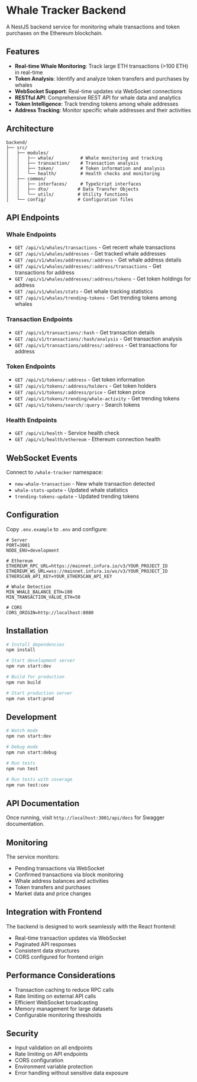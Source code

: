 # Whale Tracker Backend

A NestJS backend service for monitoring whale transactions and token purchases on the Ethereum blockchain.

## Features

- **Real-time Whale Monitoring**: Track large ETH transactions (>100 ETH) in real-time
- **Token Analysis**: Identify and analyze token transfers and purchases by whales
- **WebSocket Support**: Real-time updates via WebSocket connections
- **RESTful API**: Comprehensive REST API for whale data and analytics
- **Token Intelligence**: Track trending tokens among whale addresses
- **Address Tracking**: Monitor specific whale addresses and their activities

## Architecture

```
backend/
├── src/
│   ├── modules/
│   │   ├── whale/          # Whale monitoring and tracking
│   │   ├── transaction/    # Transaction analysis
│   │   ├── token/          # Token information and analysis
│   │   └── health/         # Health checks and monitoring
│   ├── common/
│   │   ├── interfaces/     # TypeScript interfaces
│   │   ├── dto/           # Data Transfer Objects
│   │   └── utils/         # Utility functions
│   └── config/            # Configuration files
```

## API Endpoints

### Whale Endpoints
- `GET /api/v1/whales/transactions` - Get recent whale transactions
- `GET /api/v1/whales/addresses` - Get tracked whale addresses
- `GET /api/v1/whales/addresses/:address` - Get whale address details
- `GET /api/v1/whales/addresses/:address/transactions` - Get transactions for address
- `GET /api/v1/whales/addresses/:address/tokens` - Get token holdings for address
- `GET /api/v1/whales/stats` - Get whale tracking statistics
- `GET /api/v1/whales/trending-tokens` - Get trending tokens among whales

### Transaction Endpoints
- `GET /api/v1/transactions/:hash` - Get transaction details
- `GET /api/v1/transactions/:hash/analysis` - Get transaction analysis
- `GET /api/v1/transactions/address/:address` - Get transactions for address

### Token Endpoints
- `GET /api/v1/tokens/:address` - Get token information
- `GET /api/v1/tokens/:address/holders` - Get token holders
- `GET /api/v1/tokens/:address/price` - Get token price
- `GET /api/v1/tokens/trending/whale-activity` - Get trending tokens
- `GET /api/v1/tokens/search/:query` - Search tokens

### Health Endpoints
- `GET /api/v1/health` - Service health check
- `GET /api/v1/health/ethereum` - Ethereum connection health

## WebSocket Events

Connect to `/whale-tracker` namespace:

- `new-whale-transaction` - New whale transaction detected
- `whale-stats-update` - Updated whale statistics
- `trending-tokens-update` - Updated trending tokens

## Configuration

Copy `.env.example` to `.env` and configure:

```env
# Server
PORT=3001
NODE_ENV=development

# Ethereum
ETHEREUM_RPC_URL=https://mainnet.infura.io/v3/YOUR_PROJECT_ID
ETHEREUM_WS_URL=wss://mainnet.infura.io/ws/v3/YOUR_PROJECT_ID
ETHERSCAN_API_KEY=YOUR_ETHERSCAN_API_KEY

# Whale Detection
MIN_WHALE_BALANCE_ETH=100
MIN_TRANSACTION_VALUE_ETH=50

# CORS
CORS_ORIGIN=http://localhost:8080
```

## Installation

```bash
# Install dependencies
npm install

# Start development server
npm run start:dev

# Build for production
npm run build

# Start production server
npm run start:prod
```

## Development

```bash
# Watch mode
npm run start:dev

# Debug mode
npm run start:debug

# Run tests
npm run test

# Run tests with coverage
npm run test:cov
```

## API Documentation

Once running, visit `http://localhost:3001/api/docs` for Swagger documentation.

## Monitoring

The service monitors:
- Pending transactions via WebSocket
- Confirmed transactions via block monitoring
- Whale address balances and activities
- Token transfers and purchases
- Market data and price changes

## Integration with Frontend

The backend is designed to work seamlessly with the React frontend:
- Real-time transaction updates via WebSocket
- Paginated API responses
- Consistent data structures
- CORS configured for frontend origin

## Performance Considerations

- Transaction caching to reduce RPC calls
- Rate limiting on external API calls
- Efficient WebSocket broadcasting
- Memory management for large datasets
- Configurable monitoring thresholds

## Security

- Input validation on all endpoints
- Rate limiting on API endpoints
- CORS configuration
- Environment variable protection
- Error handling without sensitive data exposure